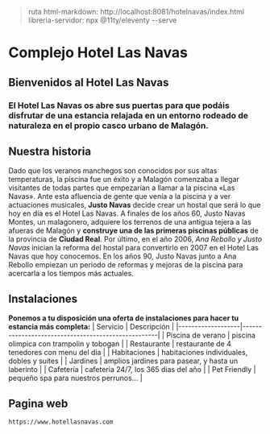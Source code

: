 > ruta html-markdown: http://localhost:8081/hotelnavas/index.html
> libreria-servidor: npx @11ty/eleventy --serve 
# Complejo Hotel Las Navas
## Bienvenidos al Hotel Las Navas
### El Hotel Las Navas os abre sus puertas para que podáis disfrutar de una estancia relajada en un entorno rodeado de naturaleza en el propio casco urbano de Malagón.

## Nuestra historia
Dado que los veranos manchegos son conocidos por sus altas temperaturas, la piscina fue un éxito y a Malagón comenzaba a llegar visitantes de todas partes que empezarían a llamar a la piscina «Las Navas». Ante esta afluencia de gente que venía a la piscina y a ver actuaciones musicales, **Justo Navas** decide crear un hostal que será lo que hoy en día es el Hotel Las Navas.
A finales de los años 60, Justo Navas Montes, un malagonero, adquiere los terrenos de una antigua tejera a las afueras de Malagón y **construye una de las primeras piscinas públicas** de la provincia de **Ciudad Real**.
Por último, en el año 2006, _Ana Rebollo y Justo Navas_ inician la reforma del hostal para convertirlo en 2007 en el Hotel Las Navas que hoy conocemos.
En los años 90, Justo Navas junto a Ana Rebollo empiezan un periodo de reformas y mejoras de la piscina para acercarla a los tiempos más actuales.

## Instalaciones
**Ponemos a tu disposición una oferta de instalaciones para hacer tu estancia más completa:**
| Servicio          | Descripción                                        |
|-------------------|----------------------------------------------------|
| Piscina de verano | piscina olimpica con trampolin y tobogan           |
| Restaurante       | restaurante de 4 tenedores con menu del dia        |
| Habitaciones      | habitaciones individuales, dobles y suites         |
| Jardines          | amplios jardines para pasear, y hasta un laberinto |
| Cafetería         | cafeteria 24/7, los 365 dias del año               |
| Pet Friendly      | pequeño spa para nuestros perrunos...              |

## Pagina web
```html
https://www.hotellasnavas.com
```
